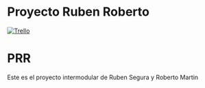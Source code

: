 # Proyecto Ruben Roberto
 [![Trello](https://img.shields.io/badge/Trello-%23026AA7.svg?style=for-the-badge&logo=Trello&logoColor=white)](https://trello.com/invite/b/68c12422387f082b0f37f9a1/ATTI135013bde53ce0d26b52916d7cecb745C48FAF71/mi-tablero-de-trello)

 # PRR
  Este es el proyecto intermodular de Ruben Segura y Roberto Martin
 <!-- pagina grafica marktdown: https://stackedit.io --> 
 
